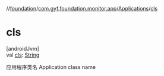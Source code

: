 //[foundation](../../../index.md)/[com.gyf.foundation.monitor.app](../index.md)/[Applications](index.md)/[cls](cls.md)

# cls

[androidJvm]\
val [cls](cls.md): [String](https://kotlinlang.org/api/core/kotlin-stdlib/kotlin/-string/index.html)

应用程序类名 Application class name